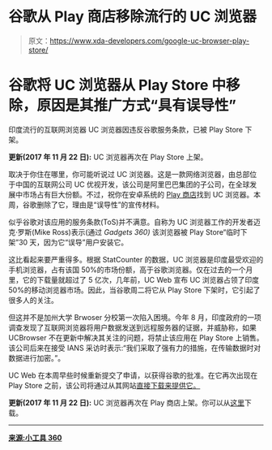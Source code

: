 # 谷歌从 Play 商店移除流行的 UC 浏览器

> 原文：<https://www.xda-developers.com/google-uc-browser-play-store/>

# 谷歌将 UC 浏览器从 Play Store 中移除，原因是其推广方式“具有误导性”

印度流行的互联网浏览器 UC 浏览器因违反谷歌服务条款，已被 Play Store 下架。

**更新(2017 年 11 月 22 日):** UC 浏览器再次在 Play Store 上架。

取决于你住在哪里，你可能听说过 UC 浏览器。这是一款网络浏览器，由总部位于中国的互联网公司 UC 优视开发，该公司是阿里巴巴集团的子公司，在全球发展中市场占有巨大份额。不过，祝你在安卓系统的 [Play 商店](https://play.google.com/store?hl=en)找到 UC 浏览器。本周，谷歌删除了它，理由是“误导性”的宣传材料。

似乎谷歌对该应用的服务条款(ToS)并不满意。自称为 UC 浏览器工作的开发者迈克·罗斯(Mike Ross)表示(通过 *Gadgets 360)* 该浏览器被 Play Store“临时下架”30 天，因为它“误导”用户安装它。

这比看起来要严重得多。根据 StatCounter 的数据，UC 浏览器是印度最受欢迎的手机浏览器，占有该国 50%的市场份额，高于谷歌浏览器。仅在过去的一个月里，它的下载量就超过了 5 亿次，几年前，UC Web 宣布 UC 浏览器占领了印度 50%的移动浏览器市场。因此，当谷歌周二将它从 Play Store 下架时，它引起了很多人的关注。

但这并不是加州大学 Brwoser 分校第一次陷入困境。今年 8 月，印度政府的一项调查发现了互联网浏览器将用户数据发送到远程服务器的证据，并威胁称，如果 UCBrowser 不在更新中解决其关注的问题，将禁止该应用在 Play Store 上销售。该公司后来在接受 IANS 采访时表示:“我们采取了强有力的措施，在传输数据时对数据进行加密。”。

UC Web 在本周早些时候重新提交了申请，以获得谷歌的批准。在它再次出现在 Play Store 之前，该公司将通过从其网站[直接下载来提供它。](http://www.ucweb.com/)

**更新(2017 年 11 月 22 日):** UC 浏览器再次在 Play 商店上架。你可以从[这里](https://play.google.com/store/apps/details?id=com.UCMobile.intl&hl=en)下载。

* * *

[**来源:小工具 360**](https://gadgets.ndtv.com/apps/news/uc-browser-disappears-from-google-play-store-ucweb-1775697)